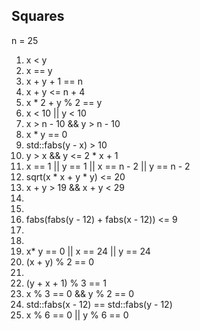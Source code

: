 ## Squares
n = 25

 1) x < y
 2) x == y
 3) x + y + 1 == n
 4) x + y <= n + 4
 5) x * 2 + y % 2 == y
 6) x < 10 || y < 10
 7) x > n - 10 && y > n - 10
 8) x * y == 0
 9) std::fabs(y - x) > 10
 10) y > x && y <= 2 * x + 1
 11) x == 1 || y == 1 || x == n - 2 || y == n - 2
 12) sqrt(x * x + y * y) <= 20
 13) x + y > 19 && x + y < 29
 14)  
 15)  
 16)  fabs(fabs(y - 12) + fabs(x - 12)) <= 9
 17)  
 18)  
 19) x* y == 0 || x == 24 || y == 24
 20) (x + y) % 2 == 0
 21) 
 22) (y + x + 1) % 3 == 1
 23) x % 3 == 0 && y % 2 == 0
 24) std::fabs(x - 12) == std::fabs(y - 12)
 25) x % 6 == 0 || y % 6 == 0




